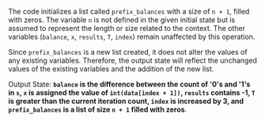The code initializes a list called `prefix_balances` with a size of `n + 1`, filled with zeros. The variable `n` is not defined in the given initial state but is assumed to represent the length or size related to the context. The other variables (`balance`, `x`, `results`, `T`, `index`) remain unaffected by this operation.

Since `prefix_balances` is a new list created, it does not alter the values of any existing variables. Therefore, the output state will reflect the unchanged values of the existing variables and the addition of the new list.

Output State: **`balance` is the difference between the count of '0's and '1's in `s`, `x` is assigned the value of `int(data[index + 1])`, `results` contains -1, `T` is greater than the current iteration count, `index` is increased by 3, and `prefix_balances` is a list of size `n + 1` filled with zeros**.